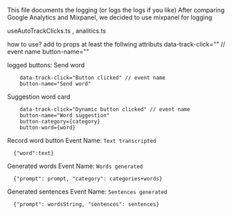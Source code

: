 This file documents the logging (or logs the logs if you like)
After comparing Google Analytics and Mixpanel, we decided to use mixpanel for logging

useAutoTrackClicks.ts , analitics.ts

how to use?
    add to props at least the follwing attributs
        data-track-click="" // event name
        button-name=""

logged buttons:
Send word
```   
    data-track-click="Button clicked" // event name
    button-name="Send word"
```

Suggestion word card
```
    data-track-click="Dynamic button clicked" // event name
    button-name="Word suggestion"
    button-category={category}
    button-word={word}
```

Record word button
Event Name: `Text transcripted`
```
  {"word":text}
```

Generated words
Event Name: `Words generated`
```
  {"prompt": prompt, "category": categories+words}
```

Generated sentences
Event Name: `Sentences generated`
```
  {"prompt": wordsString, "sentences": sentences}
```